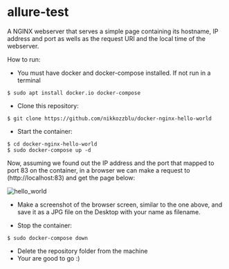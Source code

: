 # allure-test

A NGINX webserver that serves a simple page containing its hostname, IP address and port as wells as the request URI and the local time of the webserver.

How to run:

- You must have docker and docker-compose installed. If not run in a terminal
```
$ sudo apt install docker.io docker-compose
```

- Clone this repository:
```
$ git clone https://github.com/nikkozzblu/docker-nginx-hello-world
```
- Start the container:
```
$ cd docker-nginx-hello-world
$ sudo docker-compose up -d
```

Now, assuming we found out the IP address and the port that mapped to port 83 on the container, in a browser we can make a request to (http://localhost:83) and get the page below: 

![hello_world](./hello_world.png)

- Make a screenshot of the browser screen, similar to the one above, and save it as a JPG file on the Desktop with your name as filename.

- Stop the container:
```
$ sudo docker-compose down
```

- Delete the repository folder from the machine
- Your are good to go :)


